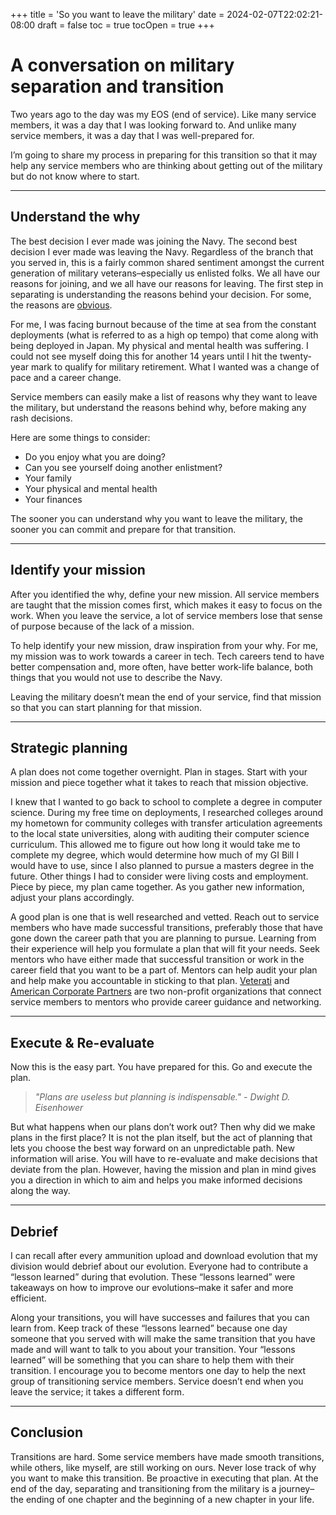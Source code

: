 +++
title = 'So you want to leave the military'
date = 2024-02-07T22:02:21-08:00
draft = false
toc = true
tocOpen = true
+++

# A conversation on military separation and transition

Two years ago to the day was my EOS (end of service). Like many service members, it was a day that I was looking forward to. And unlike many service members, it was a day that I was well-prepared for.

I’m going to share my process in preparing for this transition so that it may help any service members who are thinking about getting out of the military but do not know where to start.

***

## Understand the why
The best decision I ever made was joining the Navy. The second best decision I ever made was leaving the Navy. Regardless of the branch that you served in, this is a fairly common shared sentiment amongst the current generation of military veterans–especially us enlisted folks. We all have our reasons for joining, and we all have our reasons for leaving. The first step in separating is understanding the reasons behind your decision. For some, the reasons are [obvious](https://old.reddit.com/r/Veterans/comments/17apeib/my_personal_reasons_for_getting_out_please_share/).

For me, I was facing burnout because of the time at sea from the constant deployments (what is referred to as a high op tempo) that come along with being deployed in Japan. My physical and mental health was suffering. I could not see myself doing this for another 14 years until I hit the twenty-year mark to qualify for military retirement. What I wanted was a change of pace and a career change.

Service members can easily make a list of reasons why they want to leave the military, but understand the reasons behind why, before making any rash decisions.

Here are some things to consider:
* Do you enjoy what you are doing?
* Can you see yourself doing another enlistment?
* Your family
* Your physical and mental health
* Your finances

The sooner you can understand why you want to leave the military, the sooner you can commit and prepare for that transition.

***

## Identify your mission
After you identified the why, define your new mission. All service members are taught that the mission comes first, which makes it easy to focus on the work. When you leave the service, a lot of service members lose that sense of purpose because of the lack of a mission.

To help identify your new mission, draw inspiration from your why. For me, my mission was to work towards a career in tech. Tech careers tend to have better compensation and, more often, have better work-life balance, both things that you would not use to describe the Navy.

Leaving the military doesn’t mean the end of your service, find that mission so that you can start planning for that mission.

***

## Strategic planning
A plan does not come together overnight. Plan in stages. Start with your mission and piece together what it takes to reach that mission objective.

I knew that I wanted to go back to school to complete a degree in computer science. During my free time on deployments, I researched colleges around my hometown for community colleges with transfer articulation agreements to the local state universities, along with auditing their computer science curriculum. This allowed me to figure out how long it would take me to complete my degree, which would determine how much of my GI Bill I would have to use, since I also planned to pursue a masters degree in the future. Other things I had to consider were living costs and employment. Piece by piece, my plan came together. As you gather new information, adjust your plans accordingly.

A good plan is one that is well researched and vetted. Reach out to service members who have made successful transitions, preferably those that have gone down the career path that you are planning to pursue. Learning from their experience will help you formulate a plan that will fit your needs. Seek mentors who have either made that successful transition or work in the career field that you want to be a part of. Mentors can help audit your plan and help make you accountable in sticking to that plan. [Veterati](https://www.veterati.com/) and [American Corporate Partners](https://www.acp-usa.org/) are two non-profit organizations that connect service members to mentors who provide career guidance and networking.

***

## Execute & Re-evaluate
Now this is the easy part. You have prepared for this. Go and execute the plan.

> _"Plans are useless but planning is indispensable." - Dwight D. Eisenhower_

But what happens when our plans don’t work out? Then why did we make plans in the first place? It is not the plan itself, but the act of planning that lets you choose the best way forward on an unpredictable path. New information will arise. You will have to re-evaluate and make decisions that deviate from the plan. However, having the mission and plan in mind gives you a direction in which to aim and helps you make informed decisions along the way.

***

## Debrief
I can recall after every ammunition upload and download evolution that my division would debrief about our evolution. Everyone had to contribute a “lesson learned” during that evolution. These “lessons learned” were takeaways on how to improve our evolutions–make it safer and more efficient.

Along your transitions, you will have successes and failures that you can learn from. Keep track of these “lessons learned” because one day someone that you served with will make the same transition that you have made and will want to talk to you about your transition. Your “lessons learned” will be something that you can share to help them with their transition. I encourage you to become mentors one day to help the next group of transitioning service members. Service doesn’t end when you leave the service; it takes a different form.

***

## Conclusion
Transitions are hard. Some service members have made smooth transitions, while others, like myself, are still working on ours. Never lose track of why you want to make this transition. Be proactive in executing that plan. At the end of the day, separating and transitioning from the military is a journey–the ending of one chapter and the beginning of a new chapter in your life.